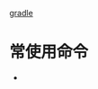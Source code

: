 [gradle](http://wiki.jikexueyuan.com/project/GradleUserGuide-Wiki/using_the_gradle_command-line/README.html)

# 常使用命令
* 